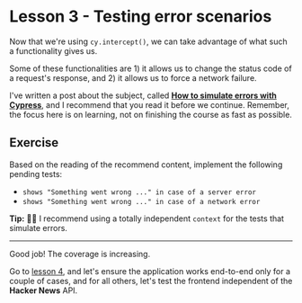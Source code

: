# Lesson 3 - Testing error scenarios

Now that we're using `cy.intercept()`, we can take advantage of what such a functionality gives us.

Some of these functionalities are 1) it allows us to change the status code of a request's response, and 2) it allows us to force a network failure.

I've written a post about the subject, called [**How to simulate errors with Cypress**](https://dev.to/walmyrlimaesilv/how-to-simulate-errors-with-cypress-3o3l), and I recommend that you read it before we continue.
Remember, the focus here is on learning, not on finishing the course as fast as possible.

## Exercise

Based on the reading of the recommend content, implement the following pending tests:

* `shows "Something went wrong ..." in case of a server error`
* `shows "Something went wrong ..." in case of a network error`

**Tip:** 🧙‍♂️ I recommend using a totally independent `context` for the tests that simulate errors.

___

Good job! The coverage is increasing.

Go to [lesson 4](./4.md), and let's ensure the application works end-to-end only for a couple of cases, and for all others, let's test the frontend independent of the **Hacker News** API.
